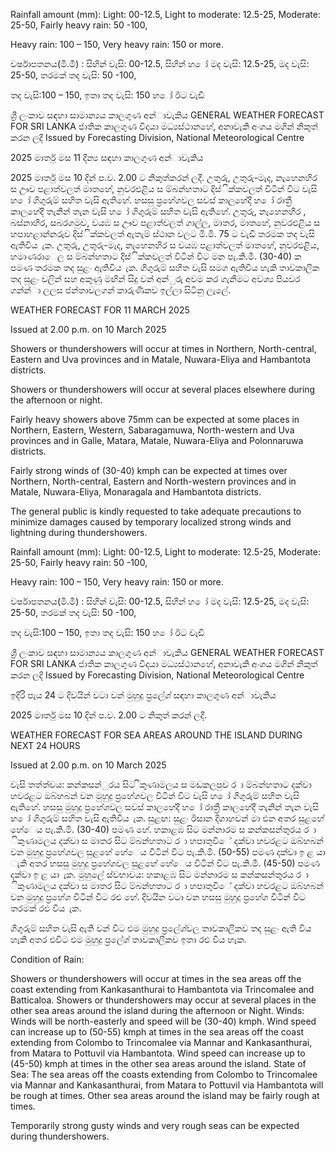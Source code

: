 Rainfall amount (mm): Light: 00-12.5, Light to moderate: 12.5-25, Moderate: 25-50, Fairly heavy rain: 50 -100,

Heavy rain: 100 – 150, Very heavy rain: 150 or more.

වර්ෂාපතනය(මි.මී) : සිහින් වැසි: 00-12.5, සිහින් හ ෝ මද වැසි: 12.5-25, මද වැසි: 25-50, තරමක් තද වැසි: 50 -100,

තද වැසි:100 – 150, ඉතා තද වැසි: 150 හ ෝ ඊට වැඩි

ශ්‍රී ලංකාව සඳහා සාමාන්‍යය කාලගුණ අන්‍ාවැකිය GENERAL WEATHER FORECAST FOR SRI LANKA ජාතික කාලගුණ විදයා මධ්‍යස්ථානහේ, අනාවැකි අංශය මගින් නිකුත් කරන ලදි Issued by Forecasting Division, National Meteorological Centre

2025 මාර්තු මස 11 දින්‍ය සඳහා කාලගුණ අන්‍ාවැකිය

2025 මාර්තු මස 10 දින්‍ ප.ව. 2.00 ට නිකුත්කරන්‍ ලදී. උතුරු, උතුරු-මැද, නැහෙනහිර ස ඌව පළාත්වලත් මාතහේ, නුවරඑළිය ස ම්බන්හතාට දිස්ික්කවලත් විටින් විට වැසි හ ෝ ගිගුරුම් සහිත වැසි ඇතිහේ. හසසු ප්‍රහේශවල සවස් කාලහේදී හ ෝ රාත්‍රී කාලහේදී තැනින් තැන වැසි හ ෝ ගිගුරුම් සහිත වැසි ඇතිහේ. උතුරු, නැහෙනහිර , බස්නාහිර, සබරගමුව, වයඹ ස ඌව පළාත්වලත් ගාල්ල, මාතර, මාතහේ, නුවරඑළිය ස හපාහළාන්නරුව දිස්ික්කවලත් ඇතැම් ස්ථාන වලට මි.මි. 75 ට වැඩි තරමක තද වැසි ඇතිවිය ැක. උතුරු, උතුරු-මැද, නැහෙනහිර ස වයඹ පළාත්වලත් මාතහේ, නුවරඑළිය, හමාණරාෙල ස ම්බන්හතාට දිස්ික්කවලත් විටින් විට මන පැ.කි.මී. (30-40) ක පමණ තරමක තද සුළං ඇතිවිය ැක. ගිගුරුම් සහිත වැසි සමග ඇතිවිය හැකි තාවකාලික තද සුළං වලින් සහ අකුණු මඟින් සිදු වන්‍ අන්‍ුරු අවම කර ගැනීමට අවශ්‍ය පියවර ගන්න්‍ා ලලස ජන්‍තාවලගන් කාරුණිකව ඉල්ලා සිටිනු ලැලේ.

WEATHER FORECAST FOR 11 MARCH 2025

Issued at 2.00 p.m. on 10 March 2025

Showers or thundershowers will occur at times in Northern, North-central, Eastern and Uva provinces and in Matale, Nuwara-Eliya and Hambantota districts.

Showers or thundershowers will occur at several places elsewhere during the afternoon or night.

Fairly heavy showers above 75mm can be expected at some places in Northern, Eastern, Western, Sabaragamuwa, North-western and Uva provinces and in Galle, Matara, Matale, Nuwara-Eliya and Polonnaruwa districts.

Fairly strong winds of (30-40) kmph can be expected at times over Northern, North-central, Eastern and North-western provinces and in Matale, Nuwara-Eliya, Monaragala and Hambantota districts.

The general public is kindly requested to take adequate precautions to minimize damages caused by temporary localized strong winds and lightning during thundershowers.

Rainfall amount (mm): Light: 00-12.5, Light to moderate: 12.5-25, Moderate: 25-50, Fairly heavy rain: 50 -100,

Heavy rain: 100 – 150, Very heavy rain: 150 or more.

වර්ෂාපතනය(මි.මී) : සිහින් වැසි: 00-12.5, සිහින් හ ෝ මද වැසි: 12.5-25, මද වැසි: 25-50, තරමක් තද වැසි: 50 -100,

තද වැසි:100 – 150, ඉතා තද වැසි: 150 හ ෝ ඊට වැඩි

ශ්‍රී ලංකාව සඳහා සාමාන්‍යය කාලගුණ අන්‍ාවැකිය GENERAL WEATHER FORECAST FOR SRI LANKA ජාතික කාලගුණ විදයා මධ්‍යස්ථානහේ, අනාවැකි අංශය මගින් නිකුත් කරන ලදි Issued by Forecasting Division, National Meteorological Centre

ඉදිරි පැය 24 ට දිවයින්‍ වටා වන්‍ මුහුදු ප්‍රලේශ්‍ සඳහා කාලගුණ අන්‍ාවැකිය

2025 මාර්තු මස 10 දින්‍ ප.ව. 2.00 ට නිකුත් කරන්‍ ලදී.

WEATHER FORECAST FOR SEA AREAS AROUND THE ISLAND DURING NEXT 24 HOURS

Issued at 2.00 p.m. on 10 March 2025

වැසි තත්ත්වය: කන්කසන්ුරය සිට ිකුණාමලය ස මඩකලපුව ර ා ම්බන්හතාට දක්වා හවරළට ඔබ්හබන් වන මුහුදු ප්‍රහේශවල විටින් විට වැසි හ ෝ ගිගුරුම් සහිත වැසි ඇතිහේ. හසසු මුහුදු ප්‍රහේශවල සවස් කාලහේදී හ ෝ රාත්‍රී කාලහේදී තැනින් තැන වැසි හ ෝ ගිගුරුම් සහිත වැසි ඇතිවිය ැක. සුළඟ: සුළං ඊසාන දිශාහවන් මා එන අතර සුළහේ හේෙය පැ.කි.මී. (30-40) පමණ හේ. හකාළඹ සිට මන්නාරම ස කන්කසන්තුරය ර ා ිකුණාමලය දක්වා ස මාතර සිට ම්බන්හතාට ර ා හපාතුවිේ දක්වා හවරළට ඔබ්හබන් වන මුහුදු ප්‍රහේශවල සුළහේ හේෙය විටින් විට පැ.කි.මී. (50-55) පමණ දක්වා ඉ ළ යා ැකි අතර හසසු මුහුදු ප්‍රහේශවල සුළහේ හේෙය විටින් විට පැ.කි.මී. (45-50) පමණ දක්වා ඉ ළ යා ැක. මුහුලේ ස්වභාවය: හකාළඹ සිට මන්නාරම ස කන්කසන්තුරය ර ා ිකුණාමලය දක්වා ස මාතර සිට ම්බන්හතාට ර ා හපාතුවිේ දක්වා හවරළට ඔබ්හබන් වන මුහුදු ප්‍රහේශ විටින් විට රළු හේ. දිවයින වටා වන හසසු මුහුදු ප්‍රහේශ විටින් විට තරමක් රළු විය ැක.

ගිගුරුම් සහිත වැසි ඇති වන්‍ විට එම මුහුදු ප්‍රලේශ්‍වල තාවකාලිකව තද සුළං ඇති විය හැකි අතර එවිට එම මුහුදු ප්‍රලේශ්‍ තාවකාලිකව ඉතා රළු විය හැක.

Condition of Rain:

Showers or thundershowers will occur at times in the sea areas off the coast extending from Kankasanthurai to Hambantota via Trincomalee and Batticaloa. Showers or thundershowers may occur at several places in the other sea areas around the island during the afternoon or Night. Winds: Winds will be north-easterly and speed will be (30-40) kmph. Wind speed can increase up to (50-55) kmph at times in the sea areas off the coast extending from Colombo to Trincomalee via Mannar and Kankasanthurai, from Matara to Pottuvil via Hambantota. Wind speed can increase up to (45-50) kmph at times in the other sea areas around the island. State of Sea: The sea areas off the coasts extending from Colombo to Trincomalee via Mannar and Kankasanthurai, from Matara to Pottuvil via Hambantota will be rough at times. Other sea areas around the island may be fairly rough at times.

Temporarily strong gusty winds and very rough seas can be expected during thundershowers.